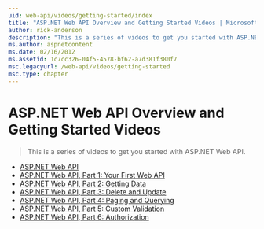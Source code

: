 ```yaml
---
uid: web-api/videos/getting-started/index
title: "ASP.NET Web API Overview and Getting Started Videos | Microsoft Docs"
author: rick-anderson
description: "This is a series of videos to get you started with ASP.NET Web API."
ms.author: aspnetcontent
ms.date: 02/16/2012
ms.assetid: 1c7cc326-04f5-4578-bf62-a7d381f380f7
msc.legacyurl: /web-api/videos/getting-started
msc.type: chapter
---
```

ASP.NET Web API Overview and Getting Started Videos
====================
> This is a series of videos to get you started with ASP.NET Web API.


- [ASP.NET Web API](aspnet-web-api.md)
- [ASP.NET Web API, Part 1: Your First Web API](your-first-web-api.md)
- [ASP.NET Web API, Part 2: Getting Data](getting-data.md)
- [ASP.NET Web API, Part 3: Delete and Update](delete-and-update.md)
- [ASP.NET Web API, Part 4: Paging and Querying](paging-and-querying.md)
- [ASP.NET Web API, Part 5: Custom Validation](custom-validation.md)
- [ASP.NET Web API, Part 6: Authorization](authorization.md)

